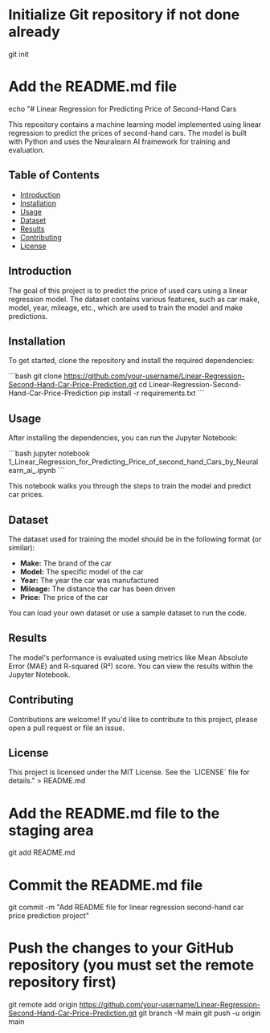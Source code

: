 # Initialize Git repository if not done already
git init

# Add the README.md file
echo "# Linear Regression for Predicting Price of Second-Hand Cars

This repository contains a machine learning model implemented using linear regression to predict the prices of second-hand cars. The model is built with Python and uses the Neuralearn AI framework for training and evaluation.

## Table of Contents
- [Introduction](#introduction)
- [Installation](#installation)
- [Usage](#usage)
- [Dataset](#dataset)
- [Results](#results)
- [Contributing](#contributing)
- [License](#license)

## Introduction
The goal of this project is to predict the price of used cars using a linear regression model. The dataset contains various features, such as car make, model, year, mileage, etc., which are used to train the model and make predictions.

## Installation
To get started, clone the repository and install the required dependencies:

\`\`\`bash
git clone https://github.com/your-username/Linear-Regression-Second-Hand-Car-Price-Prediction.git
cd Linear-Regression-Second-Hand-Car-Price-Prediction
pip install -r requirements.txt
\`\`\`

## Usage
After installing the dependencies, you can run the Jupyter Notebook:

\`\`\`bash
jupyter notebook 1_Linear_Regression_for_Predicting_Price_of_second_hand_Cars_by_Neuralearn_ai_.ipynb
\`\`\`

This notebook walks you through the steps to train the model and predict car prices.

## Dataset
The dataset used for training the model should be in the following format (or similar):
- **Make:** The brand of the car
- **Model:** The specific model of the car
- **Year:** The year the car was manufactured
- **Mileage:** The distance the car has been driven
- **Price:** The price of the car

You can load your own dataset or use a sample dataset to run the code.

## Results
The model's performance is evaluated using metrics like Mean Absolute Error (MAE) and R-squared (R²) score. You can view the results within the Jupyter Notebook.

## Contributing
Contributions are welcome! If you'd like to contribute to this project, please open a pull request or file an issue.

## License
This project is licensed under the MIT License. See the \`LICENSE\` file for details." > README.md

# Add the README.md file to the staging area
git add README.md

# Commit the README.md file
git commit -m "Add README file for linear regression second-hand car price prediction project"

# Push the changes to your GitHub repository (you must set the remote repository first)
git remote add origin https://github.com/your-username/Linear-Regression-Second-Hand-Car-Price-Prediction.git
git branch -M main
git push -u origin main
